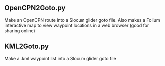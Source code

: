 ## **OpenCPN2Goto.py**
Make an OpenCPN route into a Slocum glider goto file. Also makes a Folium interactive map to view waypoint locations in a web browser (good for sharing online)

## **KML2Goto.py**
Make a .kml waypoint list into a Slocum glider goto file